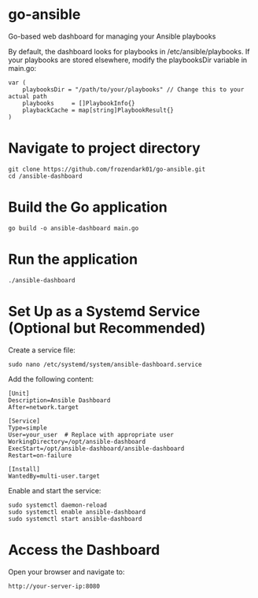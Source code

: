 # go-ansible
 Go-based web dashboard for managing your Ansible playbooks 
 
By default, the dashboard looks for playbooks in /etc/ansible/playbooks. 
If your playbooks are stored elsewhere, modify the playbooksDir variable in main.go:
```
var (
    playbooksDir = "/path/to/your/playbooks" // Change this to your actual path
    playbooks     = []PlaybookInfo{}
    playbackCache = map[string]PlaybookResult{}
)
```
# Navigate to project directory
```
git clone https://github.com/frozendark01/go-ansible.git
cd /ansible-dashboard
```
# Build the Go application
```
go build -o ansible-dashboard main.go
```
# Run the application
```
./ansible-dashboard
```
# Set Up as a Systemd Service (Optional but Recommended)
Create a service file:
```
sudo nano /etc/systemd/system/ansible-dashboard.service
```
Add the following content:
```
[Unit]
Description=Ansible Dashboard
After=network.target

[Service]
Type=simple
User=your_user  # Replace with appropriate user
WorkingDirectory=/opt/ansible-dashboard
ExecStart=/opt/ansible-dashboard/ansible-dashboard
Restart=on-failure

[Install]
WantedBy=multi-user.target
```
Enable and start the service:
```
sudo systemctl daemon-reload
sudo systemctl enable ansible-dashboard
sudo systemctl start ansible-dashboard
```
# Access the Dashboard
Open your browser and navigate to:
```
http://your-server-ip:8080
```
